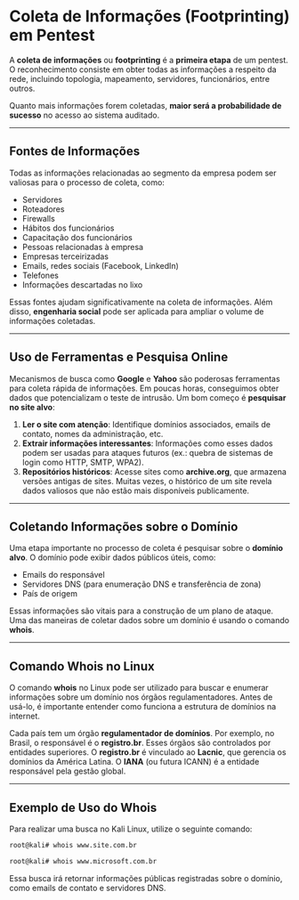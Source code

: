 # Coleta de Informações (Footprinting) em Pentest

A **coleta de informações** ou **footprinting** é a **primeira etapa** de um pentest. O reconhecimento consiste em obter todas as informações a respeito da rede, incluindo topologia, mapeamento, servidores, funcionários, entre outros.

Quanto mais informações forem coletadas, **maior será a probabilidade de sucesso** no acesso ao sistema auditado.

---

## Fontes de Informações

Todas as informações relacionadas ao segmento da empresa podem ser valiosas para o processo de coleta, como:

- Servidores
- Roteadores
- Firewalls
- Hábitos dos funcionários
- Capacitação dos funcionários
- Pessoas relacionadas à empresa
- Empresas terceirizadas
- Emails, redes sociais (Facebook, LinkedIn)
- Telefones
- Informações descartadas no lixo

Essas fontes ajudam significativamente na coleta de informações. Além disso, **engenharia social** pode ser aplicada para ampliar o volume de informações coletadas.

---

## Uso de Ferramentas e Pesquisa Online

Mecanismos de busca como **Google** e **Yahoo** são poderosas ferramentas para coleta rápida de informações. Em poucas horas, conseguimos obter dados que potencializam o teste de intrusão. Um bom começo é **pesquisar no site alvo**:

1. **Ler o site com atenção**: Identifique domínios associados, emails de contato, nomes da administração, etc.
2. **Extrair informações interessantes**: Informações como esses dados podem ser usadas para ataques futuros (ex.: quebra de sistemas de login como HTTP, SMTP, WPA2).
3. **Repositórios históricos**: Acesse sites como **archive.org**, que armazena versões antigas de sites. Muitas vezes, o histórico de um site revela dados valiosos que não estão mais disponíveis publicamente.

---

## Coletando Informações sobre o Domínio

Uma etapa importante no processo de coleta é pesquisar sobre o **domínio alvo**. O domínio pode exibir dados públicos úteis, como:

- Emails do responsável
- Servidores DNS (para enumeração DNS e transferência de zona)
- País de origem

Essas informações são vitais para a construção de um plano de ataque. Uma das maneiras de coletar dados sobre um domínio é usando o comando **whois**.

---

## Comando Whois no Linux

O comando **whois** no Linux pode ser utilizado para buscar e enumerar informações sobre um domínio nos órgãos regulamentadores. Antes de usá-lo, é importante entender como funciona a estrutura de domínios na internet.

Cada país tem um órgão **regulamentador de domínios**. Por exemplo, no Brasil, o responsável é o **registro.br**. Esses órgãos são controlados por entidades superiores. O **registro.br** é vinculado ao **Lacnic**, que gerencia os domínios da América Latina. O **IANA** (ou futura ICANN) é a entidade responsável pela gestão global.

---

## Exemplo de Uso do Whois

Para realizar uma busca no Kali Linux, utilize o seguinte comando:

```bash
root@kali# whois www.site.com.br
```

```bash
root@kali# whois www.microsoft.com.br
```

Essa busca irá retornar informações públicas registradas sobre o domínio, como emails de contato e servidores DNS.
